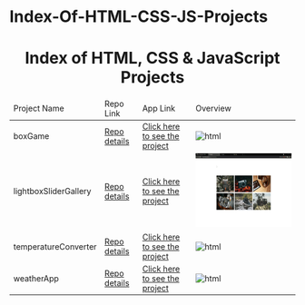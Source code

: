 # Index-Of-HTML-CSS-JS-Projects

<p align="center"> 
<h1 align="center">Index of HTML, CSS & JavaScript Projects</h1>
</p>
<table>
    <thead>
        <tr>
            <td>Project Name</td>
            <td>Repo Link</td>
            <td>App Link</td>
            <td>Overview</td>
        </tr>
    </thead>
    <tbody> 
        <tr>
            <td>boxGame</td>
            <td><a href="https://github.com/sofiadurkan1/Escape_the_Block_Game" target="_blank">Repo details</a></td>
            <td><a href="https://sofiadurkan1.github.io/Escape_the_Block_Game/" target="_blank">Click here to see the project</a></td>
            <td><img style="width:500px;" src="#" alt="html" height=130></td> 
        </tr>
        <tr>
            <td>lightboxSliderGallery</td>
            <td><a href="https://github.com/sofiadurkan1/Lightbox_Gallery" target="_blank">Repo details</a></td>
            <td><a href="https://sofiadurkan1.github.io/Lightbox_Gallery/" target="_blank">Click here to see the project</a></td>
            <td><img style="width:500px;" src="./gif/slider.gif" alt="html" height=130></td> 
        </tr>
        <tr>
            <td>temperatureConverter</td>
            <td><a href="https://github.com/sofiadurkan1/Temperature_Converter" target="_blank">Repo details</a></td>
            <td><a href="https://sofiadurkan1.github.io/Temperature_Converter/" target="_blank">Click here to see the project</a></td>
            <td><img style="width:500px;" src="./gif/temperature.gif" alt="html" height=130></td> 
        </tr>  
        <tr>
            <td>weatherApp</td>
            <td><a href="https://github.com/sofiadurkan1/Weather_App" target="_blank">Repo details</a></td>
            <td><a href="https://sofiadurkan1.github.io/Weather_App/" target="_blank">Click here to see the project</a></td>
            <td><img style="width:500px;" src="#" alt="html" height=130></td> 
        </tr>
</tbody>
</table>